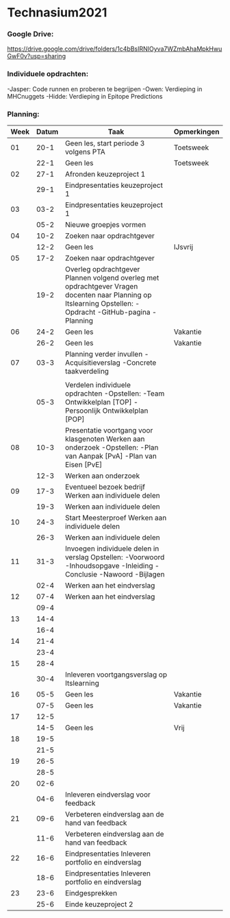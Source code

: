 # Technasium2021

### Google Drive:
https://drive.google.com/drive/folders/1c4bBsIRNIOyva7WZmbAhaMpkHwuGwF0v?usp=sharing

### Individuele opdrachten:
-Jasper: Code runnen en proberen te begrijpen
-Owen: Verdieping in MHCnuggets
-Hidde: Verdieping in Epitope Predictions

### Planning:
| Week | Datum | Taak                                                                                                                                                                                                                       | Opmerkingen |
|------|-------|----------------------------------------------------------------------------------------------------------------------------------------------------------------------------------------------------------------------------|-------------|
| 01   | 20-1  | Geen les, start periode 3 volgens PTA                                                                                                                                                                                      | Toetsweek   |
|      | 22-1  | Geen les                                                                                                                                                                                                                   | Toetsweek   |
| 02   | 27-1  | Afronden keuzeproject 1                                                                                                                                                                                                    |             |
|      | 29-1  | Eindpresentaties keuzeproject 1                                                                                                                                                                                            |             |
| 03   | 03-2  | Eindpresentaties keuzeproject 1                                                                                                                                                                                            |             |
|      | 05-2  | Nieuwe groepjes vormen                                                                                                                                                                                                     |             |
| 04   | 10-2  | Zoeken naar opdrachtgever                                                                                                                                                                                                  |             |
|      | 12-2  | Geen les                                                                                                                                                                                                                   | IJsvrij     |
| 05   | 17-2  | Zoeken naar opdrachtgever                                                                                                                                                                                                  |             |
|      | 19-2  | Overleg opdrachtgever Plannen volgend overleg met opdrachtgever Vragen docenten naar Planning op Itslearning Opstellen: -Opdracht -GitHub-pagina -Planning |             |
| 06   | 24-2  | Geen les                                                                                                                                                                                                                   | Vakantie    |
|      | 26-2  | Geen les                                                                                                                                                                                                                   | Vakantie    |
| 07   | 03-3  | Planning verder invullen -Acquisitieverslag -Concrete taakverdeling                                               
|             |
|      | 05-3  |  Verdelen individuele opdrachten -Opstellen: -Team Ontwikkelplan [TOP] -Persoonlijk Ontwikkelplan [POP]                                                                                                                                                                   |             |
| 08   | 10-3  | Presentatie voortgang voor klasgenoten Werken aan onderzoek -Opstellen: -Plan van Aanpak [PvA] -Plan van Eisen [PvE]                                                                                                                                                                |             |
|      | 12-3  | Werken aan onderzoek                                                                                                                                                                                                       |             |
| 09   | 17-3  | Eventueel bezoek bedrijf Werken aan individuele delen                                                                                                                                                                      |             |
|      | 19-3  | Werken aan individuele delen                                                                                                                                                                                               |             |
| 10   | 24-3  | Start Meesterproef Werken aan individuele delen                                                                                                                                                                            |             |
|      | 26-3  | Werken aan individuele delen                                                                                                                                                                                               |             |
| 11   | 31-3  | Invoegen individuele delen in verslag Opstellen: -Voorwoord -Inhoudsopgave -Inleiding -Conclusie -Nawoord -Bijlagen                                                                                                        |             |
|      | 02-4  | Werken aan het eindverslag                                                                                                                                                                                                 |             |
| 12   | 07-4  | Werken aan het eindverslag                                                                                                                                                                                                 |             |
|      | 09-4  |                                                                                                                                                                                        |             |
| 13   | 14-4  |                                                                                                                                                                         |             |
|      | 16-4  |                                                                                                                                                                           |             |
| 14   | 21-4  |                                                                                                                                                                    |             |
|      | 23-4  |                                                                                                                                                                         |             |
| 15   | 28-4  |                                                                                                                                                                                                             |             |
|      | 30-4  |  Inleveren voortgangsverslag op Itslearning                                                                                                                                                                                                   |             |
| 16   | 05-5  | Geen les                                                                                                                                                                                                                   | Vakantie    |
|      | 07-5  | Geen les                                                                                                                                                                                                                   | Vakantie    |
| 17   | 12-5  |                                                                                                                                                                                                                                                                                                                                                                                                                                                                                                |             |
|      | 14-5  | Geen les                                                                                                                                                                                                                                                                                                                                                                                                                                                                                               | Vrij |
| 18   | 19-5  |                                                                                                                                                                                                                                                                                                                                                                                                                                                                                                |             |
|      | 21-5  |                                                                                                                                                                                                                                                                                                                                                                                                                                                                                                |             |
| 19   | 26-5  |                                                                                                                                                                                                                                                                                                                                                                                                                                                                                                |             |
|      | 28-5  |                                                                                                                                                                                                                                                                                                                                                                                                                                                                                                |             | 
| 20   | 02-6  |                                                                                                                                                                                                                                                                                                                                                                                                                                                                                                |             |
|      | 04-6  |   Inleveren eindverslag voor feedback                                                                                                                                                                                                                                                                                                                                                                                                                                                                                              |             |
| 21   | 09-6  |   Verbeteren eindverslag aan de hand van feedback                                                                                                                                                                                                                                                                                                                                                                                                                                                                                                 |             |
|      | 11-6  |   Verbeteren eindverslag aan de hand van feedback                                                                                                                                                                                                                                                                                                                                                                                                                                                                                               |             |
| 22   | 16-6  |    Eindpresentaties Inleveren portfolio en eindverslag                                                                                                                                                                                                                                                                                                                                                                                                                                                                                                 |             |
|      | 18-6  |   Eindpresentaties Inleveren portfolio en eindverslag                                                                                                                                                                                                                                                                                                                                                                                                                                                                                             |             |
| 23   | 23-6  |   Eindgesprekken                                                                                                                                                                                                                                                                                                                                                                                                                                                                                              |             |
|      | 25-6  |   Einde keuzeproject 2                                                                                                                                                                                                                                                                                                                                                                                                                                                                                               |             |

